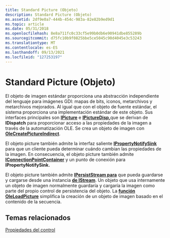 ```yaml
---
title: Standard Picture (Objeto)
description: Standard Picture (Objeto)
ms.assetid: 2df9e0a7-444b-454c-983a-82e82b9ed9d1
ms.topic: article
ms.date: 05/31/2018
ms.openlocfilehash: 8e8a711fc0c33cf5e99b0db6e90941dbe855289b
ms.sourcegitcommit: d75fc10b9f0825bbe5ce5045c90d4045e3c53243
ms.translationtype: MT
ms.contentlocale: es-ES
ms.lasthandoff: 09/13/2021
ms.locfileid: "127253197"
---
```

# <a name="standard-picture-object"></a>Standard Picture (Objeto)

El objeto de imagen estándar proporciona una abstracción independiente del lenguaje para imágenes GDI: mapas de bits, iconos, metarchivos y metarchivos mejorados. Al igual que con el objeto de fuente estándar, el sistema proporciona una implementación estándar de este objeto. Sus interfaces principales son [**IPicture**](/windows/desktop/api/OCIdl/nn-ocidl-ipicture) e [**IPictureDisp,**](/windows/win32/api/ocidl/nn-ocidl-ipicturedisp)que se derivan de **IDispatch** para proporcionar acceso a las propiedades de la imagen a través de la automatización OLE. Se crea un objeto de imagen con [**OleCreatePictureIndirect**](/windows/desktop/api/OleCtl/nf-olectl-olecreatepictureindirect).

El objeto picture también admite la interfaz saliente [**IPropertyNotifySink**](/windows/desktop/api/OCIdl/nn-ocidl-ipropertynotifysink) para que un cliente pueda determinar cuándo cambian las propiedades de la imagen. En consecuencia, el objeto picture también admite [**IConnectionPointContainer**](/windows/desktop/api/OCIdl/nn-ocidl-iconnectionpointcontainer) y un punto de conexión para **IPropertyNotifySink.**

El objeto picture también admite [**IPersistStream para**](/windows/desktop/api/ObjIdl/nn-objidl-ipersiststream) que pueda guardarse y cargarse desde una instancia [**de IStream**](/windows/desktop/api/objidl/nn-objidl-istream). Un objeto que usa internamente un objeto de imagen normalmente guardaría y cargaría la imagen como parte del propio control de persistencia del objeto. La [**función OleLoadPicture**](/windows/desktop/api/OleCtl/nf-olectl-oleloadpicture) simplifica la creación de un objeto de imagen basado en el contenido de la secuencia.

## <a name="related-topics"></a>Temas relacionados

<dl> <dt>

[Propiedades del control](control-properties.md)
</dt> </dl>

 

 